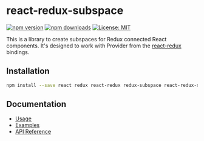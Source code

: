# react-redux-subspace

[![npm version](https://img.shields.io/npm/v/react-redux-subspace.svg?style=flat-square)](https://www.npmjs.com/package/react-redux-subspace)
[![npm downloads](https://img.shields.io/npm/dm/react-redux-subspace.svg?style=flat-square)](https://www.npmjs.com/package/react-redux-subspace)
[![License: MIT](https://img.shields.io/npm/l/react-redux-subspace.svg?style=flat-square)](/LICENSE.md)

This is a library to create subspaces for Redux connected React components. It's designed to work with Provider from the [react-redux](https://github.com/reactjs/react-redux) bindings.

## Installation

```sh
npm install --save react redux react-redux redux-subspace react-redux-subspace
```

## Documentation

* [Usage](/packages/react-redux-subspace/docs/Usage.md)
* [Examples](/docs/Examples.md#react-redux-subspace)
* [API Reference](/packages/react-redux-subspace/docs/api/README.md)
